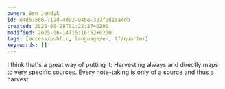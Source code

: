 ```yaml
---
owner: Ben Jendyk
id: e4d67566-719d-4d02-94be-327f0d1ea4db
created: 2025-05-28T01:22:37+0200
modified: 2025-06-14T15:16:52+0200
tags: [access/public, language/en, tf/quarter]
key-words: []
---
```


I think that's a great way of putting it: Harvesting always and directly maps to very specific sources. Every note-taking is only of a source and thus a harvest.


